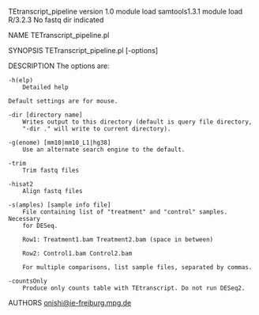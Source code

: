 TEtranscript_pipeline version 1.0
module load samtools1.3.1
module load R/3.2.3
No fastq dir indicated

NAME
    TETranscript_pipeline.pl

SYNOPSIS
      TETranscript_pipeline.pl [-options] <fastq dir>

DESCRIPTION
    The options are:

    -h(elp)
        Detailed help

    Default settings are for mouse.

    -dir [directory name]
        Writes output to this directory (default is query file directory,
        "-dir ." will write to current directory).

    -g(enome) [mm10|mm10_L1|hg38]
        Use an alternate search engine to the default.

    -trim
        Trim fastq files

    -hisat2
        Align fastq files

    -s(amples) [sample info file]
        File containing list of "treatment" and "control" samples. Necessary
        for DESeq.

        Row1: Treatment1.bam Treatment2.bam (space in between)

        Row2: Control1.bam Control2.bam

        For multiple comparisons, list sample files, separated by commas.

    -countsOnly
        Produce only counts table with TEtranscript. Do not run DESeq2.

AUTHORS
    <onishi@ie-freiburg.mpg.de>

